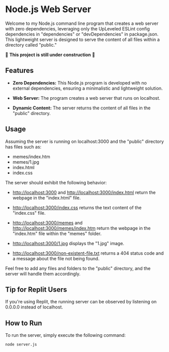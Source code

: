 # Node.js Web Server

Welcome to my Node.js command line program that creates a web server with zero dependencies, leveraging only the UpLeveled ESLint config dependencies in "dependencies" or "devDependencies" in package.json. This lightweight server is designed to serve the content of all files within a directory called "public."

👷 **This project is still under construction** 👷

## Features

- **Zero Dependencies:** This Node.js program is developed with no external dependencies, ensuring a minimalistic and lightweight solution.

- **Web Server:** The program creates a web server that runs on localhost.

- **Dynamic Content:** The server returns the content of all files in the "public" directory.

## Usage

Assuming the server is running on localhost:3000 and the "public" directory has files such as:

- memes/index.htm
- memes/1.jpg
- index.html
- index.css

The server should exhibit the following behavior:

- [http://localhost:3000](http://localhost:3000) and [http://localhost:3000/index.html](http://localhost:3000/index.html) return the webpage in the "index.html" file.

- [http://localhost:3000/index.css](http://localhost:3000/index.css) returns the text content of the "index.css" file.

- [http://localhost:3000/memes](http://localhost:3000/memes) and [http://localhost:3000/memes/index.htm](http://localhost:3000/memes/index.htm) return the webpage in the "index.htm" file within the "memes" folder.

- [http://localhost:3000/1.jpg](http://localhost:3000/1.jpg) displays the "1.jpg" image.

- [http://localhost:3000/non-existent-file.txt](http://localhost:3000/non-existent-file.txt) returns a 404 status code and a message about the file not being found.

Feel free to add any files and folders to the "public" directory, and the server will handle them accordingly.

## Tip for Replit Users

If you're using Replit, the running server can be observed by listening on 0.0.0.0 instead of localhost.

## How to Run

To run the server, simply execute the following command:

```bash
node server.js
